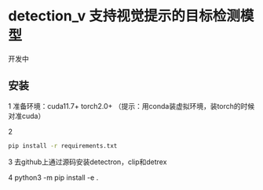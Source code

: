 # detection_v 支持视觉提示的目标检测模型

开发中

## 安装

1 准备环境：cuda11.7+ torch2.0+ （提示：用conda装虚拟环境，装torch的时候对准cuda）

2 
```bash
pip install -r requirements.txt
```
3
去github上通过源码安装detectron，clip和detrex

4
python3 -m pip install -e .
